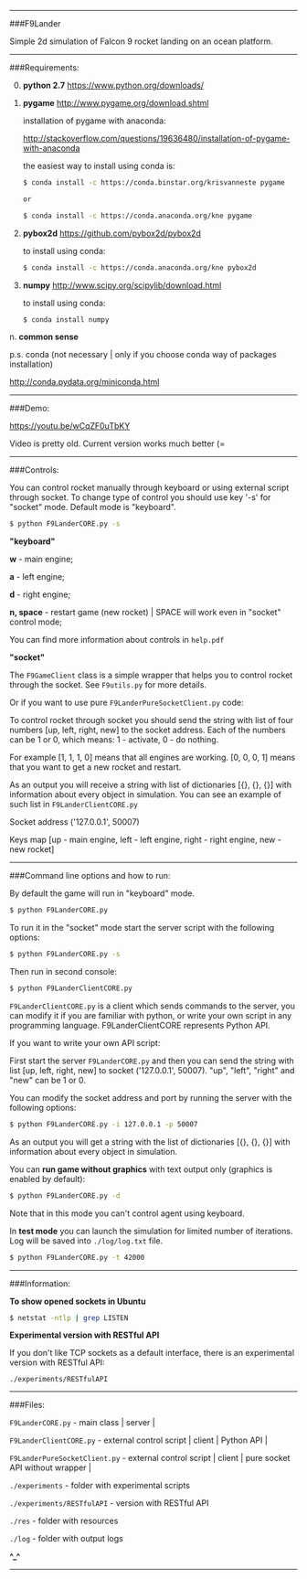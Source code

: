 ______________________________________________

###F9Lander

Simple 2d simulation of Falcon 9 rocket landing on an ocean platform.

______________________________________________

###Requirements:

0. **python 2.7**
https://www.python.org/downloads/

1. **pygame**
http://www.pygame.org/download.shtml

    installation of pygame with anaconda:

    http://stackoverflow.com/questions/19636480/installation-of-pygame-with-anaconda

    the easiest way to install using conda is:

    ```bash
    $ conda install -c https://conda.binstar.org/krisvanneste pygame

    or

    $ conda install -c https://conda.anaconda.org/kne pygame
    ```

2. **pybox2d**
https://github.com/pybox2d/pybox2d

    to install using conda:

    ```bash
    $ conda install -c https://conda.anaconda.org/kne pybox2d
    ```

3. **numpy**
http://www.scipy.org/scipylib/download.html

    to install using conda:

    ```bash
    $ conda install numpy
    ```

n. **common sense**

p.s. conda (not necessary | only if you choose conda way of packages installation)

http://conda.pydata.org/miniconda.html

______________________________________________

###Demo:

https://youtu.be/wCqZF0uTbKY

Video is pretty old. Current version works much better (=

______________________________________________

###Controls:

You can control rocket manually through keyboard or using external script through socket. To change type of control you should use key '-s' for "socket" mode. Default mode is "keyboard".

```bash
$ python F9LanderCORE.py -s
```

__**"keyboard"**__

**w** - main engine;

**a** - left engine;

**d** - right engine;

**n, space** - restart game (new rocket) | SPACE will work even in "socket" control mode;

You can find more information about controls in `help.pdf`

__**"socket"**__

The `F9GameClient` class is a simple wrapper that helps you to control rocket through the socket. See `F9utils.py` for more details.

Or if you want to use pure `F9LanderPureSocketClient.py` code:

To control rocket through socket you should send the string with list of four numbers [up, left, right, new] to the socket address. Each of the numbers can be 1 or 0, which means: 1 - activate, 0 - do nothing.

For example [1, 1, 1, 0] means that all engines are working. [0, 0, 0, 1] means that you want to get a new rocket and restart.

As an output you will receive a string with list of dictionaries [{}, {}, {}] with information about every object in simulation. You can see an example of such list in `F9LanderClientCORE.py`

Socket address ('127.0.0.1', 50007)

Keys map [up - main engine, left - left engine, right - right engine, new - new rocket]

______________________________________________

###Command line options and how to run:

By default the game will run in "keyboard" mode.

```bash
$ python F9LanderCORE.py
```

To run it in the "socket" mode start the server script with the following options:

```bash
$ python F9LanderCORE.py -s
```

Then run in second console:

```bash
$ python F9LanderClientCORE.py
```

`F9LanderClientCORE.py` is a client which sends commands to the server, you can modify it if you are familiar with python, or write your own script in any programming language. F9LanderClientCORE represents Python API.

If you want to write your own API script:

First start the server `F9LanderCORE.py` and then you can send the string with list [up, left, right, new] to socket ('127.0.0.1', 50007). "up", "left", "right" and "new" can be 1 or 0.

You can modify the socket address and port by running the server with the following options:

```bash
$ python F9LanderCORE.py -i 127.0.0.1 -p 50007
```

As an output you will get a string with the list of dictionaries [{}, {}, {}] with information about every object in simulation.

You can **run game without graphics** with text output only (graphics is enabled by default):

```bash
$ python F9LanderCORE.py -d
```

Note that in this mode you can't control agent using keyboard.

In **test mode** you can launch the simulation for limited number of iterations. Log will be saved into `./log/log.txt` file.

```bash
$ python F9LanderCORE.py -t 42000
```

______________________________________________

###Information:

__To show opened sockets in Ubuntu__

```bash
$ netstat -ntlp | grep LISTEN
```

__Experimental version with RESTful API__

If you don't like TCP sockets as a default interface, there is an experimental version with RESTful API:

`./experiments/RESTfulAPI`

______________________________________________

###Files:

`F9LanderCORE.py` - main class | server |

`F9LanderClientCORE.py` - external control script | client | Python API |

`F9LanderPureSocketClient.py` - external control script | client | pure socket API without wrapper |

`./experiments` - folder with experimental scripts

`./experiments/RESTfulAPI` - version with RESTful API

`./res` - folder with resources

`./log` - folder with output logs

**^_^**

______________________________________________
